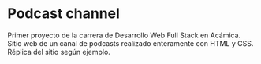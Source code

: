 # Podcast channel

Primer proyecto de la carrera de Desarrollo Web Full Stack en Acámica. Sitio web de un canal de podcasts realizado enteramente con HTML y CSS. Réplica del sitio según ejemplo.
